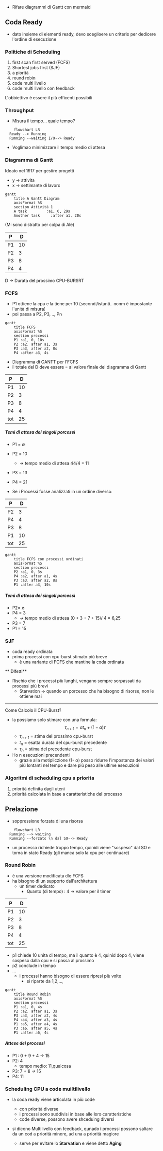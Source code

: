 - Rifare diagrammi di Gantt con mermaid
## Coda Ready
- dato insieme di elementi ready, devo sceglioere un criterio per dedicere l'ordine di esecuzione
### Politiche di Scheduling
1. first scan first served (FCFS)
1. Shortest jobs first (SJF)
2. a piorità
3. round robin
4. code multi livello
5. code multi livello con feedback

L'obbiettivo è essere il più efficenti possibili

### Throughput
- Misura il tempo... quale tempo?

```mermaid 
	flowchart LR
  Ready --> Running
  Running --waiting I/O--> Ready 
```
- Voglimao minimizzare il tempo medio di attesa

### Diagramma di Gantt
Ideato nel 1917 per gestire progetti 

 - y -> attivita
- x -> settimante di lavoro 
```mermaid
gantt
    title A Gantt Diagram
	axisFormat %S
    section Attività 1
    A task         :a1, 0, 29s
    Another task     :after a1, 20s

```

(Mi sono distratto per colpa di Ale)

|P|D|
|---|---|
|P1|10|
|P2|3|
|P3|8|
|P4|4|

D -> Durata del prossimo CPU-BURSRT

### FCFS
- P1 ottiene la cpu e la tiene per 10 (secondi/istanti.. nonm è impostante l'unità di misura)
- poi passa a P2, P3, .., Pn 

```mermaid
gantt
    title FCFS
	axisFormat %S
    section processi 
    P1 :a1, 0, 10s
	P2 :a2, after a1, 3s
	P3 :a3, after a2, 8s
	P4 :after a3, 4s

```
- Diagramma di GANTT per l'FCFS
- il totale del D deve essere  = al valore finale del diagramma di Gantt
 
 |P|D|
|---|---|
|P1|10|
|P2|3|
|P3|8|
|P4|4|
|tot| 25|
##### Temi di attesa dei singoli porcessi 
- P1 = $\emptyset$
- P2 = 10
	- -> tempo medio di attesa 44/4 = 11 
- P3 = 13
- P4 = 21

- Se i Processi fosse analizzati in un ordine diverso: 

 |P|D|
|---|---|
|P2|3|
|P4|4|
|P3|8|
|P1|10|
|tot| 25|

```mermaid
gantt
    title FCFS con processi ordinati
	axisFormat %S
    section processi 
    P2 :a1, 0, 3s
	P4 :a2, after a1, 4s
	P3 :a3, after a2, 8s
	P1 :after a3, 10s
```

##### Temi di attesa dei singoli porcessi 
- P2= $\emptyset$
- P4 = 3
	- -> tempo medio di attesa (0 + 3 + 7 + 15)/ 4 = 6,25 
- P3 = 7
- P1 = 15

### SJF
- coda ready ordinata
- prima processi con cpu-burst stimato più breve
	- è una variante di FCFS che mantine la coda ordinata

** DIfetti**
- Rischio che i processi più lunghi, vengano sempre sorpassati da processi più brevi
	- Starvation -> quando un porcesso che ha bisogno di risorse, non le ottiene mai
---
Come Calcolo il CPU-Burst? 
- la possiamo solo stimare con una formula:
	 $$\tau_{n+1}= \alpha t_n+(1-\alpha)\tau$$
	- $\tau_{n+1}$ = stima del prossimo cpu-burst
	-  $t_{n}$ = esatta durata del cpu-burst precedente
	-  $\tau_{n}$ = stima del precedente cpu-burst
- Ho n esecuzioni precendenti
	- grazie alla motipliczione (1- $\alpha$) posso ridurre l'impostanza dei valori più lontanti nel tempo e dare più peso alle ultime esecuzioni 

### Algoritmi di scheduling cpu a priorita
1. priorità definita dagli uteni
2. priorità calcolata in base a caratteristiche del processo

## Prelazione
- soppressione forzata di una risorsa

```mermaid 
	flowchart LR
  Running --> waiting
  Running --forzato \n dal SO--> Ready
```
- un processo richiede troppo tempo, quinidi viene "sospeso" dal SO e torna in stato Ready (gli manca solo la cpu per continuare)

### Round Robin
- è una versione modificata dle FCFS
- ha bisogno di un supporto dall'architettura
	- un timer dedicato
		-  Quanto (di tempo) : 4 -> valore per il timer

 |P|D|
|---|---|
|P1|10|
|P2|3|
|P3|8|
|P4|4|
|tot| 25|
- p1 chiede 10 unita di tempo, ma il quanto è 4, quinid dopo 4, viene sospeso dalla cpu e si passa al prossimo
- p2 conclude in tempo
- ...
	- i processi hanno bisogno di essere ripresi più volte
		- si riparte da 1,2,..., 

```mermaid
gantt
    title Round Robin
	axisFormat %S
    section processi 
    P1 :a1, 0, 4s
	P2 :a2, after a1, 3s
	P3 :a3, after a2, 4s
	P4 :a4, after a3, 4s
	P1 :a5, after a4, 4s
	P3 :a6, after a5, 4s
	P1 :after a6, 4s

```
##### Attese dei processi
- P1 : 0 + 9 + 4 -> 15
- P2: 4
	- tempo medio: 11,qualcosa 
- P3: 7 + 8 -> 15
- P4: 11

### Scheduling CPU a code muiltilivello
- la coda ready viene articolata in più code
	- con priorità diverse
	- i processi sono suddivisi in base alle loro caratteristiche
	- code diverse, possono avere shceduing diversi

- si dicono Multilivello con feedback, qunado i processi possono saltare da un cod a priorità minore, ad una a priorità magiore
	- serve per evitare lo **Starvation** e viene detto **Aging** 
